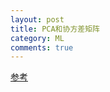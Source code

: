 ```yaml
---
layout: post
title: PCA和协方差矩阵
category: ML
comments: true
---
```


[参考](http://blog.csdn.net/babywong/article/details/50085239)
